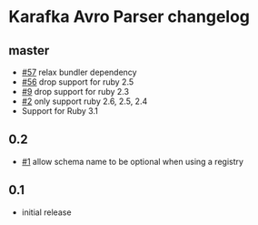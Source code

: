 # Karafka Avro Parser changelog

## master
- [#57](https://github.com/karafka/avro/pull/57) relax bundler dependency
- [#56](https://github.com/karafka/avro/pull/56) drop support for ruby 2.5
- [#9](https://github.com/karafka/avro/pull/9) drop support for ruby 2.3
- [#2](https://github.com/karafka/avro/pull/2) only support ruby 2.6, 2.5, 2.4
- Support for Ruby 3.1

## 0.2
- [#1](https://github.com/karafka/avro/pull/1) allow schema name to be optional when using a registry

## 0.1
- initial release
